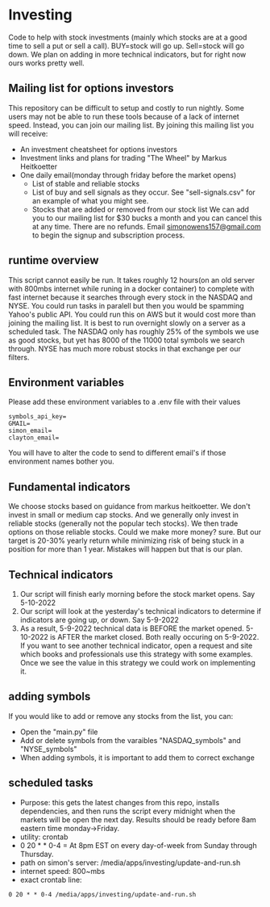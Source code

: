 # Investing
Code to help with stock investments (mainly which stocks are at a good time to sell a put or sell a call). BUY=stock will go up. Sell=stock will go down. We plan on adding in more technical indicators, but for right now ours works pretty well.

## Mailing list for options investors
This repository can be difficult to setup and costly to run nightly. Some users may not be able to run these tools because of a lack of internet speed. Instead, 
you can join our mailing list. By joining this mailing list you will receive:
* An investment cheatsheet for options investors
* Investment links and plans for trading "The Wheel" by Markus Heitkoetter
* One daily email(monday through friday before the market opens)
    * List of stable and reliable stocks
    * List of buy and sell signals as they occur. See "sell-signals.csv" for an example of what you might see.
    * Stocks that are added or removed from our stock list
We can add you to our mailing list for $30 bucks a month and you can cancel this at any time. There are no refunds. Email simonowens157@gmail.com to begin the signup and subscription process. 
## runtime overview
This script cannot easily be run. It takes roughly 12 hours(on an old server with 800mbs internet while runing in a docker container) to complete with fast internet because it searches through every stock in the NASDAQ and NYSE. You could run tasks in paralell but then you would be spamming Yahoo's public API. You could run this on AWS but it would cost more than joining the mailing list. It is best to run overnight slowly on a server as a scheduled task. The NASDAQ only has roughly 25% of the symbols we use as good stocks, but yet has 8000 of the 11000 total symbols we search through. NYSE has much more robust stocks in that exchange per our filters. 
## Environment variables
Please add these environment variables to a .env file with their values
```
symbols_api_key=
GMAIL=
simon_email=
clayton_email=
```
You will have to alter the code to send to different email's if those environment names bother you.

## Fundamental indicators
We choose stocks based on guidance from markus heitkoetter. We don't invest in small or medium cap stocks. And we generally only invest in reliable stocks (generally not the popular tech stocks). We then trade options on those reliable stocks. Could we make more money? sure. But our target is 20-30% yearly return while minimizing risk of being stuck in a position for more than 1 year. Mistakes will happen but that is our plan.
## Technical indicators
1. Our script will finish early morning before the stock market opens. Say 5-10-2022
2. Our script will look at the yesterday's technical indicators to determine if indicators are going up, or down. Say 5-9-2022
3. As a result, 5-9-2022 technical data is BEFORE the market opened. 5-10-2022 is AFTER the market closed. Both really occuring on 5-9-2022. 
If you want to see another technical indicator, open a request and site which books and professionals use this strategy with some examples. Once we see the value in this strategy we could work on implementing it.
## adding symbols
If you would like to add or remove any stocks from the list, you can:
* Open the "main.py" file
* Add or delete symbols from the varaibles "NASDAQ_symbols" and "NYSE_symbols"
* When adding symbols, it is important to add them to correct exchange

## scheduled tasks
* Purpose: this gets the latest changes from this repo, installs dependencies, and then runs the script every midnight when the markets will be open the next day. Results should be ready before 8am eastern time monday->Friday.
* utility: crontab
* 0 20 * * 0-4      = At 8pm EST on every day-of-week from Sunday through Thursday.
* path on simon's server: /media/apps/investing/update-and-run.sh
* internet speed: 800~mbs
* exact crontab line:
```
0 20 * * 0-4 /media/apps/investing/update-and-run.sh
```
